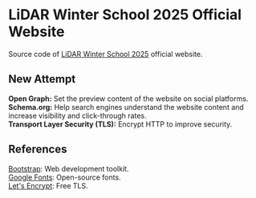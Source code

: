 # LiDAR Winter School 2025 Official Website
Source code of [LiDAR Winter School 2025](https://lidarws2025.geomatics.ncku.edu.tw/) official website.

## New Attempt
**Open Graph:** Set the preview content of the website on social platforms.  
**Schema.org:** Help search engines understand the website content and increase visibility and click-through rates.  
**Transport Layer Security (TLS):** Encrypt HTTP to improve security.

## References
[Bootstrap](https://getbootstrap.com/): Web development toolkit.  
[Google Fonts](https://fonts.google.com/): Open-source fonts.  
[Let's Encrypt](https://letsencrypt.org/): Free TLS.